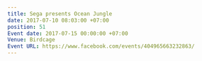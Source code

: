 ```yaml
---
title: Sega presents Ocean Jungle
date: 2017-07-10 08:03:00 +07:00
position: 51
Event date: 2017-07-15 00:00:00 +07:00
Venue: Birdcage
Event URL: https://www.facebook.com/events/404965663232863/
---
```



